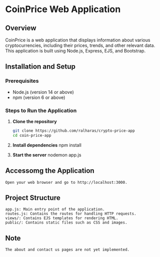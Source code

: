 # CoinPrice Web Application

## Overview
CoinPrice is a web application that displays information about various cryptocurrencies, including their prices, trends, and other relevant data. This application is built using Node.js, Express, EJS, and Bootstrap.

## Installation and Setup

### Prerequisites
- Node.js (version 14 or above)
- npm (version 6 or above)

### Steps to Run the Application

1. **Clone the repository**
   ```bash
   git clone https://github.com/ralharas/crypto-price-app
   cd coin-price-app

2. **Install dependencies**
    npm install

3. **Start the server**
    nodemon app.js

## Accessomg the Application
    Open your web browser and go to http://localhost:3000.

## Project Structure
    app.js: Main entry point of the application.
    routes.js: Contains the routes for handling HTTP requests.
    views/: Contains EJS templates for rendering HTML.
    public/: Contains static files such as CSS and images.

## Note
    The about and contact us pages are not yet implemented. 